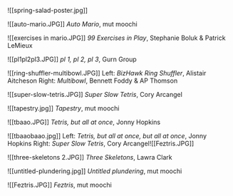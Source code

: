 
![[spring-salad-poster.jpg]]


![[auto-mario.JPG]]
*Auto Mario*, mut moochi

![[exercises in mario.JPG]]
*99 Exercises in Play*, Stephanie Boluk & Patrick LeMieux

![[pl1pl2pl3.JPG]]
*pl 1, pl 2, pl 3*, Gurn Group

![[ring-shuffler-multibowl.JPG]]
Left: *BizHawk Ring Shuffler*, Alistair Aitcheson
Right: *Multibowl*, Bennett Foddy & AP Thomson

![[super-slow-tetris.JPG]]
*Super Slow Tetris*, Cory Arcangel

![[tapestry.jpg]]
*Tapestry*, mut moochi

![[tbaao.JPG]]
*Tetris, but all at once*, Jonny Hopkins

![[tbaaobaao.jpg]]
Left: *Tetris, but all at once, but all at once*, Jonny Hopkins
Right: *Super Slow Tetris*, Cory Arcangel![[Feztris.JPG]]

![[three-skeletons 2.JPG]]
*Three Skeletons*, Lawra Clark

![[untitled-plundering.jpg]]
*Untitled plundering*, mut moochi

![[Feztris.JPG]]
*Feztris*, mut moochi
